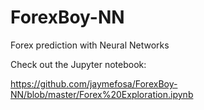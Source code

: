# ForexBoy-NN
Forex prediction with Neural Networks

Check out the Jupyter notebook:

https://github.com/jaymefosa/ForexBoy-NN/blob/master/Forex%20Exploration.ipynb
